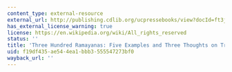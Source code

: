 ```yaml
---
content_type: external-resource
external_url: http://publishing.cdlib.org/ucpressebooks/view?docId=ft3j49n8h7&chunk.id=d0e1254
has_external_license_warning: true
license: https://en.wikipedia.org/wiki/All_rights_reserved
status: ''
title: 'Three Hundred Ramayanas: Five Examples and Three Thoughts on Translation'
uid: f19df435-ae54-4ea1-bbb3-555547273bf0
wayback_url: ''
---
```

